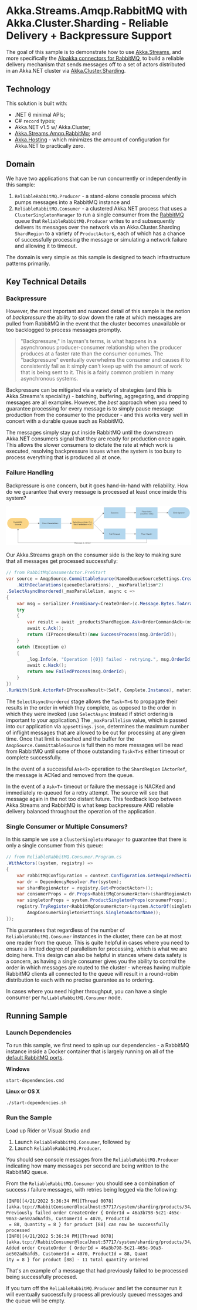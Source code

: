# Akka.Streams.Amqp.RabbitMQ with Akka.Cluster.Sharding - Reliable Delivery + Backpressure Support

The goal of this sample is to demonstrate how to use [Akka.Streams](https://getakka.net/articles/streams/introduction.html), and more specifically the [Alpakka connectors for RabbitMQ](https://github.com/akkadotnet/Alpakka), to build a reliable delivery mechanism that sends messages off to a set of actors distributed in an Akka.NET cluster via [Akka.Cluster.Sharding](https://getakka.net/articles/clustering/cluster-sharding.html).

## Technology

This solution is built with:

- .NET 6 minimal APIs;
- C# `record` types;
- Akka.NET v1.5 w/ Akka.Cluster;
- [Akka.Streams.Amqp.RabbitMq](https://www.nuget.org/packages/Akka.Streams.Amqp.RabbitMq); and
- [Akka.Hosting](https://github.com/akkadotnet/Akka.Hosting) - which minimizes the amount of configuration for Akka.NET to practically zero.

## Domain

We have two applications that can be run concurrently or independently in this sample:

1. `ReliableRabbitMQ.Producer` - a stand-alone console process which pumps messages into a RabbitMQ instance and
2. `ReliableRabbitMQ.Consumer` - a clustered Akka.NET process that uses a `ClusterSingletonManager` to run a single consumer from the [RabbitMQ](https://www.rabbitmq.com/) queue that `ReliableRabbitMQ.Producer` writes to and subsequently delivers its messages over the network via an Akka.Cluster.Sharding `ShardRegion` to a variety of `ProductActor`s, each of which has a chance of successfully processing the message or simulating a network failure and allowing it to timeout.

The domain is very simple as this sample is designed to teach infrastructure patterns primarily.

## Key Technical Details

### Backpressure

However, the most important and nuanced detail of this sample is the notion of _backpressure_ the ability to slow down the rate at which messages are pulled from RabbitMQ in the event that the cluster becomes unavailable or too backlogged to process messages promptly.

> "Backpressure," in layman's terms, is what happens in a asynchronous producer-consumer relationship when the producer produces at a faster rate than the consumer conumes. The "backpressure" eventually overwhelms the consumer and causes it to consistently fail as it simply can't keep up with the amount of work that is being sent to it. This is a fairly common problem in many asynchronous systems.

Backpressure can be mitigated via a variety of strategies (and this is Akka.Streams's speciality) - batching, buffering, aggregating, and dropping messages are all examples. However, the _best_ approach when you need to guarantee processing for every message is to simply pause message production from the consumer to the producer - and this works very well in concert with a durable queue such as RabbitMQ. 

The messages simply stay put inside RabbitMQ until the downstream Akka.NET consumers signal that they are ready for production once again. This allows the slower consumers to dictate the rate at which work is executed, resolving backpressure issues when the system is too busy to process everything that is produced all at once.

### Failure Handling

Backpressure is one concern, but it goes hand-in-hand with reliability. How do we guarantee that every message is processed at least once inside this system?

![RabbitMQ Akka.NET Streams Consumer + Retry](images/rabbitMQ-backpressure.png)

Our Akka.Streams graph on the consumer side is the key to making sure that all messages get processed successfully:

```csharp
// from RabbitMqConsumerActor.PreStart
var source = AmqpSource.CommittableSource(NamedQueueSourceSettings.Create(_connectionDetails, queueName)
    .WithDeclarations(queueDeclarations), _maxParallelism*2)
.SelectAsyncUnordered(_maxParallelism, async c =>
{
    var msg = serializer.FromBinary<CreateOrder>(c.Message.Bytes.ToArray());
    try
    {
        var result = await _productsShardRegion.Ask<OrderCommandAck>(msg, TimeSpan.FromSeconds(3));
        await c.Ack();
        return (IProcessResult)(new SuccessProcess(msg.OrderId));
    }
    catch (Exception e)
    {
        _log.Info(e, "Operation [{0}] failed - retrying.", msg.OrderId);
        await c.Nack();
        return new FailedProcess(msg.OrderId);
    }
})
.RunWith(Sink.ActorRef<IProcessResult>(Self, Complete.Instance), materializer);
```

The `SelectAsyncUnordered` stage allows the `Task<T>`s to propagate their results in the order in which they complete, as opposed to the order in which they were invoked (use `SelectAsync` instead if strict ordering is important to your application.) The `_maxParallelism` value, which is passed into our application via `appsettings.json`, determines the maximum number of inflight messages that are allowed to be out for processing at any given time. Once that limit is reached and the buffer for the `AmqpSource.CommittableSource` is full then no more messages will be read from RabbitMQ until some of those outstanding `Task<T>`s either timeout or complete successfully.

In the event of a successful `Ask<T>` operation to the `ShardRegion` `IActorRef`, the message is ACKed and removed from the queue.

In the event of a `Ask<T>` timeout or failure the message is NACKed and immediately re-queued for a retry attempt. The source will see that message again in the not too distant future. This feedback loop between Akka.Streams and RabbitMQ is what keep backpressure AND reliable delivery balanced throughout the operation of the application.

### Single Consumer or Multiple Consumers?

In this sample we use a `ClusterSingletonManager` to guarantee that there is only a single consumer from this queue:

```csharp
// from ReliableRabbitMQ.Consumer.Program.cs
.WithActors((system, registry) =>
{
    var rabbitMQConfiguration = context.Configuration.GetRequiredSection("RabbitMQ").Get<RabbitMQSettings>();
    var dr = DependencyResolver.For(system);
    var shardRegionActor = registry.Get<ProductActor>();
    var consumerProps = dr.Props<RabbitMqConsumerActor>(shardRegionActor, rabbitMQConfiguration.MaxParallelism);
    var singletonProps = system.ProductSingletonProps(consumerProps);
    registry.TryRegister<RabbitMqConsumerActor>(system.ActorOf(singletonProps,
        AmqpConsumerSingletonSettings.SingletonActorName));
});
```

This guarantees that regardless of the number of `ReliableRabbitMQ.Consumer` instances in the cluster, there can be at most one reader from the queue. This is quite helpful in cases where you need to ensure a limited degree of parallelism for processing, which is what we are doing here. This design can also be helpful in stances where data safety is a concern, as having a single consumer gives you the ability to control the order in which messages are routed to the cluster - whereas having multiple RabbitMQ clients all connected to the queue will result in a round-robin distribution to each with no precise guarantee as to ordering.

In cases where you need higher throughput, you can have a single consumer per `ReliableRabbitMQ.Consumer` node.

## Running Sample

### Launch Dependencies

To run this sample, we first need to spin up our dependencies - a RabbitMQ instance inside a Docker container that is largely running on all of the [default RabbitMQ ports](https://www.rabbitmq.com/networking.html).

**Windows**

```shell
start-dependencies.cmd
```

**Linux or OS X**

```shell
./start-dependencies.sh
```

### Run the Sample

Load up Rider or Visual Studio and

1. Launch `ReliableRabbitMQ.Consumer`, followed by
2. Launch `ReliableRabbitMQ.Producer`.

You should see console messages from the `ReliableRabbitMQ.Producer` indicating how many messages per second are being written to the RabbitMQ queue.

From the `ReliableRabbitMQ.Consumer` you should see a combination of success / failure messages, with retries being logged via the following:

```
[INFO][4/21/2022 5:36:34 PM][Thread 0078][akka.tcp://RabbitConsumer@localhost:57717/system/sharding/products/34/88] Previously failed order CreateOrder { OrderId = 46a3b798-5c21-465c-90a3-ae502ad6afd5, CustomerId = 4070, ProductId
 = 88, Quantity = 8 } for product [88] can now be successfully processed
[INFO][4/21/2022 5:36:34 PM][Thread 0078][akka.tcp://RabbitConsumer@localhost:57717/system/sharding/products/34/88] Added order CreateOrder { OrderId = 46a3b798-5c21-465c-90a3-ae502ad6afd5, CustomerId = 4070, ProductId = 88, Quant
ity = 8 } for product [88] - 11 total quantity ordered

```

That's an example of a message that had previously failed to be processed being successfully procesed.

If you turn off the `ReliableRabbitMQ.Producer` and let the consumer run it will eventually successfully process all previously queued messages and the queue will be empty.
